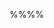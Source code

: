 <tip-box>
  <include src="outcomes.md" />
</tip-box>

%%**<include src="text.md#path" inline />**%%

<include src="text.md#title" />

<div id="main">

<include src="text.md#body" />
<include src="text.md#extras" />

</div>

